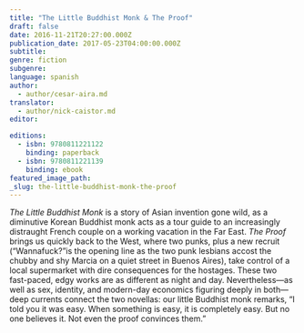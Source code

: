 ```yaml
---
title: "The Little Buddhist Monk & The Proof"
draft: false
date: 2016-11-21T20:27:00.000Z
publication_date: 2017-05-23T04:00:00.000Z
subtitle:
genre: fiction
subgenre:
language: spanish
author:
  - author/cesar-aira.md
translator:
  - author/nick-caistor.md
editor:

editions:
  - isbn: 9780811221122
    binding: paperback
  - isbn: 9780811221139
    binding: ebook
featured_image_path:
_slug: the-little-buddhist-monk-the-proof
---
```


_The Little Buddhist Monk_ is a story of Asian invention gone wild, as a diminutive Korean Buddhist monk acts as a tour guide to an increasingly distraught French couple on a working vacation in the Far East. _The Proof_ brings us quickly back to the West, where two punks, plus a new recruit (“Wannafuck?”is the opening line as the two punk lesbians accost the chubby and shy Marcia on a quiet street in Buenos Aires), take control of a local supermarket with dire consequences for the hostages. These two fast-paced, edgy works are as different as night and day. Nevertheless—as well as sex, identity, and modern-day economics figuring deeply in both—deep currents connect the two novellas: our little Buddhist monk remarks, “I told you it was easy. When something is easy, it is completely easy. But no one believes it. Not even the proof convinces them.”

